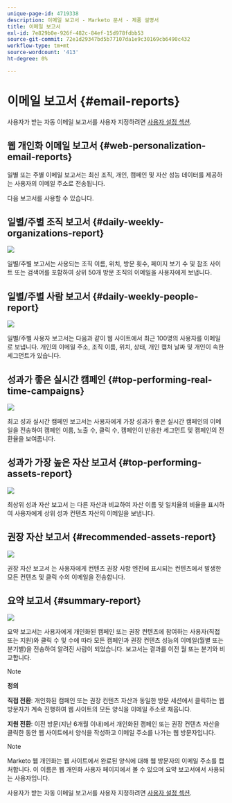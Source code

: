 ```yaml
---
unique-page-id: 4719338
description: 이메일 보고서 - Marketo 문서 - 제품 설명서
title: 이메일 보고서
exl-id: 7e829b0e-926f-482c-84ef-15d978fdbb53
source-git-commit: 72e1d29347bd5b77107da1e9c30169cb6490c432
workflow-type: tm+mt
source-wordcount: '413'
ht-degree: 0%

---
```


# 이메일 보고서 {#email-reports}

사용자가 받는 자동 이메일 보고서를 사용자 지정하려면  [사용자 설정 섹션](/help/marketo/product-docs/web-personalization/getting-started/user-settings.md).

## 웹 개인화 이메일 보고서 {#web-personalization-email-reports}

일별 또는 주별 이메일 보고서는 최신 조직, 개인, 캠페인 및 자산 성능 데이터를 제공하는 사용자의 이메일 주소로 전송됩니다.

다음 보고서를 사용할 수 있습니다.

## 일별/주별 조직 보고서 {#daily-weekly-organizations-report}

![](assets/image2014-12-6-13-3a32-3a8.png)

일별/주별 보고서는 사용되는 조직 이름, 위치, 방문 횟수, 페이지 보기 수 및 참조 사이트 또는 검색어를 포함하여 상위 50개 방문 조직의 이메일을 사용자에게 보냅니다.

## 일별/주별 사람 보고서 {#daily-weekly-people-report}

![](assets/two.png)

일별/주별 사용자 보고서는 다음과 같이 웹 사이트에서 최근 100명의 사용자를 이메일로 보냅니다. 개인의 이메일 주소, 조직 이름, 위치, 상태, 개인 캡처 날짜 및 개인이 속한 세그먼트가 있습니다.

## 성과가 좋은 실시간 캠페인 {#top-performing-real-time-campaigns}

![](assets/image2014-12-6-13-3a32-3a31.png)

최고 성과 실시간 캠페인 보고서는 사용자에게 가장 성과가 좋은 실시간 캠페인의 이메일을 전송하여 캠페인 이름, 노출 수, 클릭 수, 캠페인이 반응한 세그먼트 및 캠페인의 전환율을 보여줍니다.

## 성과가 가장 높은 자산 보고서 {#top-performing-assets-report}

![](assets/image2014-12-6-13-3a29-3a5.png)

최상위 성과 자산 보고서 는 다른 자산과 비교하여 자산 이름 및 일치율의 비율을 표시하여 사용자에게 상위 성과 컨텐츠 자산의 이메일을 보냅니다.

## 권장 자산 보고서 {#recommended-assets-report}

![](assets/image2014-12-6-13-3a28-3a43.png)

권장 자산 보고서 는 사용자에게 컨텐츠 권장 사항 엔진에 표시되는 컨텐츠에서 발생한 모든 컨텐츠 및 클릭 수의 이메일을 전송합니다.

## 요약 보고서 {#summary-report}

![](assets/six.png)

요약 보고서는 사용자에게 개인화된 캠페인 또는 권장 컨텐츠에 참여하는 사용자(직접 또는 지원)와 클릭 수 및 수에 따라 모든 캠페인과 권장 컨텐츠 성능의 이메일(월별 또는 분기별)을 전송하여 알려진 사람이 되었습니다. 보고서는 결과를 이전 월 또는 분기와 비교합니다.

>[!NOTE]
>
>**정의**
>
>**직접 전환**: 개인화된 캠페인 또는 권장 컨텐츠 자산과 동일한 방문 세션에서 클릭하는 웹 방문자가 계속 진행하여 웹 사이트의 모든 양식을 이메일 주소로 채웁니다.
>
>**지원 전환**: 이전 방문(지난 6개월 이내)에서 개인화된 캠페인 또는 권장 컨텐츠 자산을 클릭한 동안 웹 사이트에서 양식을 작성하고 이메일 주소를 나가는 웹 방문자입니다.

>[!NOTE]
>
>Marketo 웹 개인화는 웹 사이트에서 완료된 양식에 대해 웹 방문자의 이메일 주소를 캡처합니다. 이 이름은 웹 개인화 사용자 페이지에서 볼 수 있으며 요약 보고서에서 사용되는 사용자입니다.

사용자가 받는 자동 이메일 보고서를 사용자 지정하려면 [사용자 설정 섹션](/help/marketo/product-docs/web-personalization/getting-started/user-settings.md).
